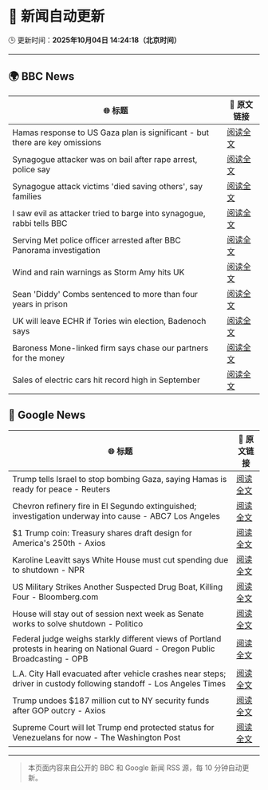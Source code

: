 # 🧠 新闻自动更新

🕒 更新时间：**2025年10月04日 14:24:18（北京时间）**

---

## 🌍 BBC News

| 🌐 标题 | 🔗 原文链接 |
|--------|-------------|
| Hamas response to US Gaza plan is significant - but there are key omissions | [阅读全文](https://www.bbc.com/news/articles/cvg9myeqjl1o?at_medium=RSS&at_campaign=rss) |
| Synagogue attacker was on bail after rape arrest, police say | [阅读全文](https://www.bbc.com/news/articles/cly97ervz1zo?at_medium=RSS&at_campaign=rss) |
| Synagogue attack victims 'died saving others', say families | [阅读全文](https://www.bbc.com/news/articles/cly6eve5p06o?at_medium=RSS&at_campaign=rss) |
| I saw evil as attacker tried to barge into synagogue, rabbi tells BBC | [阅读全文](https://www.bbc.com/news/articles/cwy9lkeqyzyo?at_medium=RSS&at_campaign=rss) |
| Serving Met police officer arrested after BBC Panorama investigation | [阅读全文](https://www.bbc.com/news/articles/c86422y9vxno?at_medium=RSS&at_campaign=rss) |
| Wind and rain warnings as Storm Amy hits UK | [阅读全文](https://www.bbc.com/news/articles/c0lky9nn948o?at_medium=RSS&at_campaign=rss) |
| Sean 'Diddy' Combs sentenced to more than four years in prison | [阅读全文](https://www.bbc.com/news/articles/czx0gx227z4o?at_medium=RSS&at_campaign=rss) |
| UK will leave ECHR if Tories win election, Badenoch says | [阅读全文](https://www.bbc.com/news/articles/c1mxy2j2elro?at_medium=RSS&at_campaign=rss) |
| Baroness Mone-linked firm says chase our partners for the money | [阅读全文](https://www.bbc.com/news/articles/cy0v4plld8ro?at_medium=RSS&at_campaign=rss) |
| Sales of electric cars hit record high in September | [阅读全文](https://www.bbc.com/news/articles/cwyd094168go?at_medium=RSS&at_campaign=rss) |

## 📰 Google News

| 🌐 标题 | 🔗 原文链接 |
|--------|-------------|
| Trump tells Israel to stop bombing Gaza, saying Hamas is ready for peace - Reuters | [阅读全文](https://news.google.com/rss/articles/CBMipAFBVV95cUxPYmlWbE80Rkt1dWk0YUZZM19UT1BjM3I2aTFmcDJkNlFKMnk5WDQzZTBkdXJFVFFZRWZSUWN2VWx0Z2Fid1dwTGFBLWFqVmY0OG9kMzRpY1hqc1BSam96alFNYld3SS1ZMDMxOFpXaV9PNnAzWEdXQ0pqYmlJLUNOcnM2U1RJS3FtX1c0eFBsSWdGbngwd2hIUGxKNzV1aG5YVTgweA?oc=5) |
| Chevron refinery fire in El Segundo extinguished; investigation underway into cause - ABC7 Los Angeles | [阅读全文](https://news.google.com/rss/articles/CBMisgFBVV95cUxOendzVEZObm84MWJ5dDlJSVUxN1dIWVVpQUlsN2s3N2hrVndWd2tZckFFang1dE82Q3lYc3ZxS0hFR1c2aDdBVDlIcGRkYkVScmZJTWh2bXJnZUkzYll1OTFGT194czV5NzQ0b0syNkpWLXplaGdXaDRUUGRXX2pfTzladjA1X1Awam9QTUJmTWN1NUVUM0E1QVZrY1EzekJ0cHJRQjNFSEdnU2RXc1c1Zk9R?oc=5) |
| $1 Trump coin: Treasury shares draft design for America's 250th - Axios | [阅读全文](https://news.google.com/rss/articles/CBMia0FVX3lxTE5zcThkZ1U2WjE1TGJHbW9hZ2hjcXd6UmFpb1Y5eG9Zck1lVHZISGFRNGVhbmE4MGhkazVlY0VEaUNZREpPN01hOV9hRi0xWHRiWTJkSkw3ZTBFazYwU2lfRzRRTW1wbW5OOWlJ?oc=5) |
| Karoline Leavitt says White House must cut spending due to shutdown - NPR | [阅读全文](https://news.google.com/rss/articles/CBMimAFBVV95cUxQUFYyb2xiek93ZHFsc3htNG5pVnAwS2VfSXh0LWFZQndpRWlOOHhselBXMmVleE9OSXVPNnFzZURuWFp6c09vRDFPSmZLdmNMcUlpeUlpNFJzdWI5YWxvWEQ1MUhYcTAyTlVnbWUycW9wNHJCOXRYOGhhU2xLQUVlVlA1WHdIRXhnUDZ6eUp3aGs5eDlZYXRPOQ?oc=5) |
| US Military Strikes Another Suspected Drug Boat, Killing Four - Bloomberg.com | [阅读全文](https://news.google.com/rss/articles/CBMisAFBVV95cUxQM0tTU2dmUWt3OFdSWWRrbkk2aWozYTFIUlNiVkVWVUpoVTNiVDRmdUxWMDdVbFV5NzBtWFpWZDdBNkRfaDZ3dV9saFAtWUdBSndYLTdRUnd2YTNTUlcxdmRnUDdTR2ZCSGhUXy02YXlKWGY3aGtmNTh2Z01zdFdIOWNidXBManhvTENTaElvYUxsOV9jbjZwbExpUV93YW8taDFXUFpRMm9IekZuVjg2Zw?oc=5) |
| House will stay out of session next week as Senate works to solve shutdown - Politico | [阅读全文](https://news.google.com/rss/articles/CBMingFBVV95cUxOQnR3Q1k5OWRkWTZsRTBYTW5CM0xBdWxEUkpxUm5jN19kWHBZTWdWUWVUOXd5WWF2RjJLa3lFTzU5aElrVVFPMVhUUmdfbXNLLVJMQnNMTG1BWklOazU4VFZpcHRYaURqNTE5ZlRjR0psRmh2Z2NBaTFxcVJYbFBwNXNPdHNXS1hiWjNfLXEyam1xcDZIbENPbUl0ZEhoUQ?oc=5) |
| Federal judge weighs starkly different views of Portland protests in hearing on National Guard - Oregon Public Broadcasting - OPB | [阅读全文](https://news.google.com/rss/articles/CBMioAFBVV95cUxNNl85dEl5STZmSWlVMzRKaWhPckxSRGJRY3BqN2owaFNad3ozMUVXbFR5aEJ3eVFWYjdUcjlqSkt0ZWMtMENRTDZmQWc4dFE4cE1ZNFlnTWFVYUFMUzlCdnhlTFlJY1BidV8yTXcxZy1oX0l6MWRxTnpzampWaWRYdnFWNjhWeThXUGdPSXh4Z2wzZm5EY21WNlZOU3dvSlhQ?oc=5) |
| L.A. City Hall evacuated after vehicle crashes near steps; driver in custody following standoff - Los Angeles Times | [阅读全文](https://news.google.com/rss/articles/CBMi0gFBVV95cUxPeEdpWTM4VVJka1l0WUpQOUwyekdpVGM1em9mcTkxOEFCNFpmQWNxcF9qVU13T2s2eFpNdFpQaXlfb1h3cnBVeEdtMzZXT01jVEM0TTAxRlJrc3hNNnBnNWxFTXdVNWtUSWhmQ0ZyeVF4RDhPSElqWnhGMFdFandXWGNZQnIyMTRMQjloOEUtNEkzc0pqV2lhYnZlZHM1Qk1YaGJkWXlqbUktY0FkSWtVTE1RODY1QVdZZzZybjBfTGc0UU9yNHc2T2s0WjJScjBzZ2c?oc=5) |
| Trump undoes $187 million cut to NY security funds after GOP outcry - Axios | [阅读全文](https://news.google.com/rss/articles/CBMijAFBVV95cUxPN1FaZ0h3bVI3MVdrOTBYQkNiS3F1Rkh2ek1sT0pwN3FtUXViNjlEWThiVWpYTk9NcmVVSDYyeHFsdWV0T3Zwc3Fac1RENUFucnE5RnJrcTh4aGpRVXJYRGV6U1V3NVBfZjRzMElNNUZQTnRkTkFxd3NQYkRsMVlKOThDVU5IMDhRUXN4eQ?oc=5) |
| Supreme Court will let Trump end protected status for Venezuelans for now - The Washington Post | [阅读全文](https://news.google.com/rss/articles/CBMilwFBVV95cUxOT2pRRVgzdXAyZFU5bVZHYUtDRkNkRDZEWFdPN2NZR3M3NnVhUXhlQ2ZLU0tzV2pxaUNHUGlSUXRGWXlwQVdtYlRwREZ4LTRBamZVdW1NeV9sLUQxd1V5NWhWTUxfZmtPMi1QU1VwUUxlR2RBQ0ExR2pvbVhsNmFwemM0Z0VnT2dOYzRsanZpWUhuWWlnZWVB?oc=5) |

---
> 本页面内容来自公开的 BBC 和 Google 新闻 RSS 源，每 10 分钟自动更新。